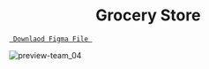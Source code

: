 <h1 align="center">
Grocery Store
</h1>

<a align ="center" href="https://github.com/Dezenix/website-screens/blob/main/Team_Section/Team04/Team04.fig"> `  Downlaod Figma File  `</a>


![preview-team_04](https://github.com/Dezenix/website-screens/blob/main/Team_Section/Team04/Preview%20Team04.png)
